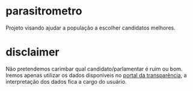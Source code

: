 # parasitrometro
Projeto visando ajudar a população a escolher candidatos melhores.

# disclaimer
Não pretendemos carimbar qual candidato/parlamentar é ruim ou bom. Iremos apenas utilizar os dados disponiveis no <a href="http://www.portaltransparencia.gov.br/"> portal da transparência</a>, a interpretação dos dados fica a cargo do usuário.
